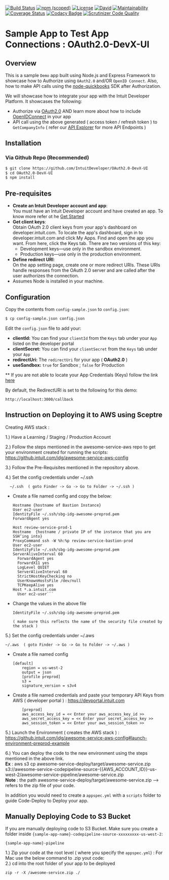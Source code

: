 [![Build Status](https://travis-ci.org/IntuitDeveloper/OAuth2.0-demo-nodejs.svg?branch=master)](https://travis-ci.org/IntuitDeveloper/OAuth2.0-demo-nodejs)
[![npm (scoped)](https://img.shields.io/npm/v/@cycle/core.svg)]()
[![License](https://img.shields.io/badge/License-Apache%202.0-blue.svg)](https://opensource.org/licenses/Apache-2.0)
[![David](https://img.shields.io/david/expressjs/express.svg)](IntuitDeveloper/OAuth2.0-demo-nodejs)
[![Maintainability](https://api.codeclimate.com/v1/badges/5b079893eb3de99976cf/maintainability)](https://codeclimate.com/github/IntuitDeveloper/OAuth2.0-demo-nodejs/maintainability)
[![Coverage Status](https://coveralls.io/repos/github/anilkumarbp/Glipped/badge.svg?branch=master)](https://coveralls.io/github/anilkumarbp/Glipped?branch=master)
[![Codacy Badge](https://api.codacy.com/project/badge/Grade/1a93e14e3fb64451ad707cbd7c843458)](https://www.codacy.com/app/anilkumarbp/OAuth2.0-demo-nodejs?utm_source=github.com&amp;utm_medium=referral&amp;utm_content=IntuitDeveloper/OAuth2.0-demo-nodejs&amp;utm_campaign=Badge_Grade)
[![Scrutinizer Code Quality](https://scrutinizer-ci.com/g/IntuitDeveloper/OAuth2.0-demo-nodejs/badges/quality-score.png?b=master)](https://scrutinizer-ci.com/g/IntuitDeveloper/OAuth2.0-demo-nodejs/?branch=master)
 

Sample App to Test App Connections : OAuth2.0-DevX-UI
==========================================================

## Overview

This is a sample `Demo` app built using Node.js and Express Framework to showcase how to Authorize using `OAuth2.0` and/OR `OpenID Connect`. Also, how to make API calls using the [node-quickbooks](https://github.com/mcohen01/node-quickbooks) SDK after Authorization.

We will showcase how to integrate your app with the Intuit Developer Platform. It showcases the following:

* Authorize via [OAuth2.0](https://developer.intuit.com/docs/00_quickbooks_online/2_build/10_authentication_and_authorization/10_oauth_2.0) AND learn more about how to include [OpenIDConnect](https://developer.intuit.com/docs/00_quickbooks_online/2_build/10_authentication_and_authorization/50_identity/20_openid_connect) in your app
* API call using the above generated ( access token / refresh token ) to `GetCompanyInfo` ( refer our [API Explorer](https://developer.intuit.com/v2/apiexplorer?apiname=V3QBO) for more API Endpoints ) 


## Installation

### Via Github Repo (Recommended)

```bash
$ git clone https://github.com/IntuitDeveloper/OAuth2.0-DevX-UI
$ cd OAuth2.0-DevX-UI
$ npm install
```

## Pre-requisites

* **Create an Intuit Developer account and app**:  
You must have an Intuit Developer account and have created an app. To know more refer ot he [Get Started](https://developer.intuit.com/docs/00_quickbooks_online/1_get_started/00_get_started) 
* **Get client keys**:    
  Obtain OAuth 2.0 client keys from your app's dashboard on developer.intuit.com.  To locate the app's dashboard, sign in to developer.intuit.com and click My Apps. Find and open the app you want. From here, click the Keys tab. There are two versions of this key:
  * Development keys—use only in the sandbox environment.
  * Production keys—use only in the production environment. 
* **Define redirect URI**:  
 On the app setting page, create one or more redirect URIs. These URIs handle responses from the OAuth 2.0 server and are called after the user authorizes the connection.
* Assumes Node is installed in your machine. 


## Configuration

Copy the contents from `config-sample.json` to `config.json`:
```bash
$ cp config-sample.json config.json
```
Edit the `config.json` file to add your:  

* **clientId:** You can find your `clientId` from the `Keys` tab under your `App` listed on the developer portal
* **clientSecret:** You can find your `clientSecret` from the `Keys` tab under your `App` 
* **redirectUri:** The `redirectUri` for your app ( **OAuth2.0** )
* **useSandbox:** `true` for Sandbox ; `false` for Production 

** If you are not able to locate your App Credentials (Keys) follow the link [here](https://developer.intuit.com/docs/00_quickbooks_online/1_get_started/40_get_development_keys)

By default, the RedirectURI is set to the following for this demo:

`http://localhost:3000/callback`


## Instruction on Deploying it to AWS using Sceptre

Creating AWS stack :

1.) Have a Learning / Staging / Production Account

2.) Follow the steps mentioned in the awesome-service-aws repo to get your environment created for running the scripts:  
    https://github.intuit.com/idg/awesome-service-aws-config

3.) Follow the Pre-Requisites mentioned in the repository above.

4.) Set the config credentials under ~/.ssh
	
      ~/.ssh  ( goto Finder -> Go -> Go to Folder -> ~/.ssh )
          
* Create a file named config and copy the below:

	```Host review-service-bastion-prod
	Hostname {hostname of Bastion Instance}
	User ec2-user
	IdentityFile ~/.ssh/sbg-idg-awesome-preprod.pem 
	ForwardAgent yes

	Host review-service-prod-1
	Hostname  {hostname / private IP of the instance that you are SSH’ing into}
	ProxyCommand ssh -W %h:%p review-service-bastion-prod
	User ec2-user
	IdentityFile ~/.ssh/sbg-idg-awesome-preprod.pem 
	ServerAliveInterval 60
	  ForwardAgent yes
	  ForwardX11 yes
	  LogLevel QUIET
	  ServerAliveInterval 60
	  StrictHostKeyChecking no
	  UserKnownHostsFile /dev/null
	  TCPKeepAlive yes
	Host *.a.intuit.com
	  User ec2-user```

* Change the values in the above file 

	```
	IdentityFile ~/.ssh/sbg-idg-awesome-preprod.pem
	
	( make sure this reflects the name of the security file created by the stack )     
	```

5.) Set the config credentials under ~/.aws
 
	~/.aws  ( goto Finder -> Go -> Go to Folder -> ~/.aws )

*  Create a file named config 

    ```
    [default]
	    region = us-west-2    
        output = json  
	    [profile preprod]  
        s3 =
        signature_version = s3v4
    ```
* Create a file named credentials and paste your temporary API Keys from AWS ( developer portal ) : https://devportal.intuit.com

    ```
        [preprod]
        aws_access_key_id = << Enter your aws_access_key_id >>
        aws_secret_access_key = << Enter your secret_access_key >>
        aws_session_token = << Enter your aws_session_token >> 
    
    ```
5.) Launch the Environment ( creates the AWS stack ) :  
      https://github.intuit.com/idg/awesome-service-aws-config#launch-environment-preprod-example    

6.) You can deploy the code to the new environment using the steps mentioned in the above link.   
     **Ex** : aws s3 cp awesome-service-deploy/target/awesome-service.zip s3://awesome-service-codepipeline-source-{{AWS_ACCOUNT_ID}}-us-west-2/awesome-service-pipeline/awesome-service.zip  
     **Note** : the path awesome-service-deploy/target/awesome-service.zip —> refers to the zip file of your code.  
     
In addition you would need to create a `appspec.yml` with a `scripts` folder to guide Code-Deploy to Deploy your app.


## Manually Deploying Code to S3 Bucket

If you are manually deploying code to S3 Bucket. Make sure you create a folder inside `{sample-app-name}-codepipeline-source-xxxxxxxxx-us-west-2`:

```
{sample-app-name}-pipeline
```

1.) Zip your code at the root level ( where you specify the `appspec.yml`) : For Mac use the below command to .zip yout code:    
2.) cd into the root folder of your app to be deployed

```
zip -r -X /awesome-service.zip ./
```








